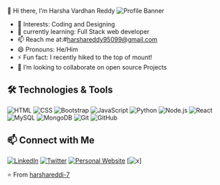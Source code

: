  👋 Hi there, I’m Harsha Vardhan Reddy
 ![Profile Banner](https://via.placeholder.com/1200x400.png?text=Your+Profile+Banner)
- 👀 Interests: Coding and Designing
- 🌱 currently learning: Full Stack web developer
- 📫 Reach me at:#harshareddy95099@gmail.com 
- 😄 Pronouns: He/Him
- ⚡ Fun fact: I recently hiked to the top of mount!
- 💞️ I’m looking to collaborate on open source Projects

## 🛠️ Technologies & Tools

![HTML](https://img.shields.io/badge/HTML5-E34F26?style=for-the-badge&logo=html5&logoColor=white)
![CSS](https://img.shields.io/badge/CSS3-1572B6?style=for-the-badge&logo=css3&logoColor=white)
![Bootstrap](https://img.shields.io/badge/Bootstrap-563D7C?style=for-the-badge&logo=bootstrap&logoColor=white)
![JavaScript](https://img.shields.io/badge/JavaScript-F7DF1E?style=for-the-badge&logo=javascript&logoColor=black)
![Python](https://img.shields.io/badge/Python-3776AB?style=for-the-badge&logo=python&logoColor=white)
![Node.js](https://img.shields.io/badge/Node.js-339933?style=for-the-badge&logo=nodedotjs&logoColor=white)
![React](https://img.shields.io/badge/React-61DAFB?style=for-the-badge&logo=react&logoColor=black)
![MySQL](https://img.shields.io/badge/MySQL-4479A1?style=for-the-badge&logo=mysql&logoColor=white)
![MongoDB](https://img.shields.io/badge/MongoDB-47A248?style=for-the-badge&logo=mongodb&logoColor=white)
![Git](https://img.shields.io/badge/Git-F05032?style=for-the-badge&logo=git&logoColor=white)
![GitHub](https://img.shields.io/badge/GitHub-181717?style=for-the-badge&logo=github&logoColor=white)

## 📫 Connect with Me

[![LinkedIn](https://img.shields.io/badge/LinkedIn-0077B5?style=for-the-badge&logo=linkedin&logoColor=white)](https://www.linkedin.com/in/harsha-reddy-3a3169247/)
[![Twitter](https://img.shields.io/badge/Twitter-1DA1F2?style=for-the-badge&logo=twitter&logoColor=white)](https://x.com/HarshaReddyRow1)
[![Personal Website](https://img.shields.io/badge/Website-000000?style=for-the-badge&logo=About.me&logoColor=white)](https://yourwebsite.com)
[![x](https://img.shields.io/twitter/follow/HarshaReddyRow1)]



⭐️ From [harshareddi-7](https://github.com/harshareddi-7)
<!---
harshareddi-7/harshareddi-7 is a ✨ special ✨ repository because its `README.md` (this file) appears on your GitHub profile.
You can click the Preview link to take a look at your changes.
--->
